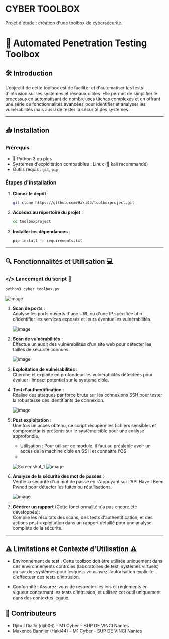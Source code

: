 # CYBER TOOLBOX
Projet d'étude : création d'une toolbox de cybersécurité.

# 🔐 Automated Penetration Testing Toolbox

## 🛠 Introduction

L'objectif de cette toolbox est de faciliter et d'automatiser les tests d'intrusion sur les systèmes et réseaux cibles. Elle permet de simplifier le processus en automatisant de nombreuses tâches complexes et en offrant une série de fonctionnalités avancées pour identifier et analyser les vulnérabilités mais aussi de tester la sécurité des systèmes.

---

## 📥 Installation

### Prérequis

- 🐍 Python 3 ou plus
- Systèmes d'exploitation compatibles : Linux (🐉 kali recommandé)
- Outils requis : `git`, `pip`

### Étapes d'installation

1. **Clonez le dépôt** :
   ```bash
   git clone https://github.com/Haki44/toolboxproject.git
2. **Accédez au répertoire du projet** :
   ```bash
   cd toolboxproject
3. **Installer les dépendances** :
   ```bash
   pip install -r requirements.txt

---

## 🔍 Fonctionnalités et Utilisation 💻

### </> Lancement du script 📄
   ```bash
   python3 cyber_toolbox.py
   ```
![image](https://github.com/user-attachments/assets/64b0d59d-95d0-499d-963e-4507a8314065)

1. **Scan de ports** :  
   Analyse les ports ouverts d'une URL ou d'une IP spécifiée afin d'identifier les services exposés et leurs éventuelles vulnérabilités.
   
   ![image](https://github.com/user-attachments/assets/b812cf70-1b9d-4a38-8cf7-145edc3f716e)

3. **Scan de vulnérabilités** :  
   Effectue un audit des vulnérabilités d'un site web pour détecter les failles de sécurité connues.
    
   ![image](https://github.com/user-attachments/assets/9ed90a23-428c-40a6-82d9-ce8a48740531)
   
5. **Exploitation de vulnérabilités** :  
   Cherche et exploite en profondeur les vulnérabilités détectées pour évaluer l'impact potentiel sur le système cible.
   
6. **Test d'authentification** :  
   Réalise des attaques par force brute sur les connexions SSH pour tester la robustesse des identifiants de connexion.
     
   ![image](https://github.com/user-attachments/assets/eae19e58-a0c5-42a9-a871-31615d887f3b)

8. **Post exploitation** :  
   Une fois un accès obtenu, ce script récupère les fichiers sensibles et comprometants présents sur le système cible pour une analyse approfondie.

   - Utilisation : Pour utiliser ce module, il faut au préalable avoir un accès de la machine cible en SSH et connaitre l'OS
   - 
   ![Screenshot_1](https://github.com/user-attachments/assets/286c2167-45ee-41e7-afc4-18908ae830de)
   ![image](https://github.com/user-attachments/assets/31636acb-1ba4-483f-9ccc-a1d5cd994c2b)

9. **Analyse de la sécurité des mot de passes** :  
   Vérifie la sécurité d'un mot de passe en s'appuyant sur l'API Have I Been Pwned pour détecter les fuites ou réutilisations.
     
   ![image](https://github.com/user-attachments/assets/41aabe17-0874-41df-85a9-65e77ecfd511)

11. **Générer un rapport** (Cette fonctionnalité n'a pas encore été développée):  
   Compile les résultats des scans, des tests d'authentification, et des actions post-exploitation dans un rapport détaillé pour une analyse complète de la sécurité.
   
---

## ⚠️ Limitations et Contexte d'Utilisation ⚠️

- Environnement de test : Cette toolbox doit être utilisée uniquement dans des environnements contrôlés (laboratoires de test, systèmes virtuels) ou sur des systèmes pour lesquels vous avez l'autorisation explicite d'effectuer des tests d'intrusion.

- Conformité : Assurez-vous de respecter les lois et règlements en vigueur concernant les tests d'intrusion, et utilisez cet outil uniquement dans des contextes légaux.

## 👥 Contributeurs
- Djibril Diallo (djib06) – M1 Cyber – SUP DE VINCI Nantes
- Maxence Bannier (Haki44) – M1 Cyber - SUP DE VINCI Nantes












